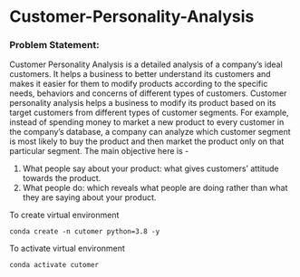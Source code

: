 # Customer-Personality-Analysis

### Problem Statement:
Customer Personality Analysis is a detailed analysis of a company’s ideal customers. It
helps a business to better understand its customers and makes it easier for them to
modify products according to the specific needs, behaviors and concerns of different
types of customers.
Customer personality analysis helps a business to modify its product based on its target
customers from different types of customer segments. For example, instead of spending
money to market a new product to every customer in the company’s database, a
company can analyze which customer segment is most likely to buy the product and then
market the product only on that particular segment.
The main objective here is -
 1. What people say about your product: what gives customers’ attitude towards the
product.
 2. What people do: which reveals what people are doing rather than what they are
saying about your product.

 To create virtual environment

`conda create -n cutomer python=3.8 -y`

To activate virtual environment

`conda activate cutomer`